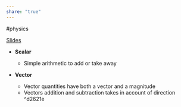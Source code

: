 ```yaml
---
share: "true"
---
```

#physics

[Slides](https://classroom.google.com/c/NjEwODY0Mjc2Mjkx/m/NjE4NzcxMDM4NDAz/details)

- **Scalar**
	- Simple arithmetic to add or take away

- **Vector** 
	- Vector quantities have both a vector and a magnitude
	- Vectors addition and subtraction takes in account of direction
^d2621e

